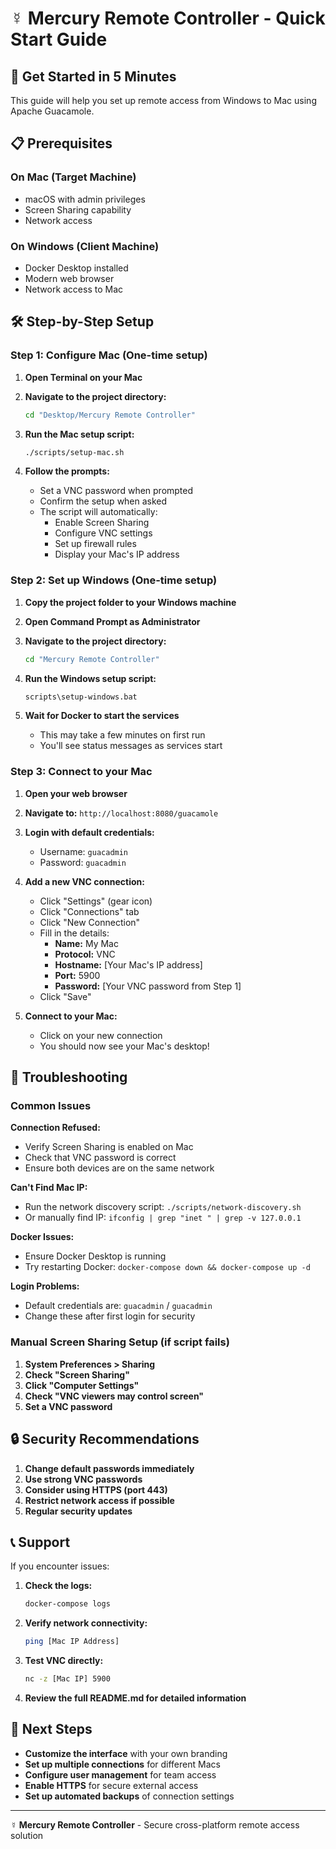 # ☿ Mercury Remote Controller - Quick Start Guide

## 🚀 Get Started in 5 Minutes

This guide will help you set up remote access from Windows to Mac using Apache Guacamole.

## 📋 Prerequisites

### On Mac (Target Machine)
- macOS with admin privileges
- Screen Sharing capability
- Network access

### On Windows (Client Machine)
- Docker Desktop installed
- Modern web browser
- Network access to Mac

## 🛠️ Step-by-Step Setup

### Step 1: Configure Mac (One-time setup)

1. **Open Terminal on your Mac**
2. **Navigate to the project directory:**
   ```bash
   cd "Desktop/Mercury Remote Controller"
   ```

3. **Run the Mac setup script:**
   ```bash
   ./scripts/setup-mac.sh
   ```

4. **Follow the prompts:**
   - Set a VNC password when prompted
   - Confirm the setup when asked
   - The script will automatically:
     - Enable Screen Sharing
     - Configure VNC settings
     - Set up firewall rules
     - Display your Mac's IP address

### Step 2: Set up Windows (One-time setup)

1. **Copy the project folder to your Windows machine**
2. **Open Command Prompt as Administrator**
3. **Navigate to the project directory:**
   ```cmd
   cd "Mercury Remote Controller"
   ```

4. **Run the Windows setup script:**
   ```cmd
   scripts\setup-windows.bat
   ```

5. **Wait for Docker to start the services**
   - This may take a few minutes on first run
   - You'll see status messages as services start

### Step 3: Connect to your Mac

1. **Open your web browser**
2. **Navigate to:** `http://localhost:8080/guacamole`
3. **Login with default credentials:**
   - Username: `guacadmin`
   - Password: `guacadmin`

4. **Add a new VNC connection:**
   - Click "Settings" (gear icon)
   - Click "Connections" tab
   - Click "New Connection"
   - Fill in the details:
     - **Name:** My Mac
     - **Protocol:** VNC
     - **Hostname:** [Your Mac's IP address]
     - **Port:** 5900
     - **Password:** [Your VNC password from Step 1]
   - Click "Save"

5. **Connect to your Mac:**
   - Click on your new connection
   - You should now see your Mac's desktop!

## 🔧 Troubleshooting

### Common Issues

**Connection Refused:**
- Verify Screen Sharing is enabled on Mac
- Check that VNC password is correct
- Ensure both devices are on the same network

**Can't Find Mac IP:**
- Run the network discovery script: `./scripts/network-discovery.sh`
- Or manually find IP: `ifconfig | grep "inet " | grep -v 127.0.0.1`

**Docker Issues:**
- Ensure Docker Desktop is running
- Try restarting Docker: `docker-compose down && docker-compose up -d`

**Login Problems:**
- Default credentials are: `guacadmin` / `guacadmin`
- Change these after first login for security

### Manual Screen Sharing Setup (if script fails)

1. **System Preferences > Sharing**
2. **Check "Screen Sharing"**
3. **Click "Computer Settings"**
4. **Check "VNC viewers may control screen"**
5. **Set a VNC password**

## 🔒 Security Recommendations

1. **Change default passwords immediately**
2. **Use strong VNC passwords**
3. **Consider using HTTPS (port 443)**
4. **Restrict network access if possible**
5. **Regular security updates**

## 📞 Support

If you encounter issues:

1. **Check the logs:**
   ```bash
   docker-compose logs
   ```

2. **Verify network connectivity:**
   ```bash
   ping [Mac IP Address]
   ```

3. **Test VNC directly:**
   ```bash
   nc -z [Mac IP] 5900
   ```

4. **Review the full README.md for detailed information**

## 🎯 Next Steps

- **Customize the interface** with your own branding
- **Set up multiple connections** for different Macs
- **Configure user management** for team access
- **Enable HTTPS** for secure external access
- **Set up automated backups** of connection settings

---

**☿ Mercury Remote Controller** - Secure cross-platform remote access solution 